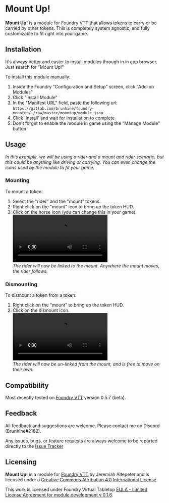 
# Mount Up!
**Mount Up!** is a module for [Foundry VTT](https://foundryvtt.com/ "Foundry VTT") that allows tokens to carry or be carried by other tokens. This is completely system agnostic, and fully customizable to fit right into your game.

## Installation
It's always better and easier to install modules through in in app browser. Just search for "Mount Up!"

To install this module manually:
1. Inside the Foundry "Configuration and Setup" screen, click "Add-on Modules"
2. Click "Install Module"
3. In the "Manifest URL" field, paste the following url:
`https://gitlab.com/brunhine/foundry-mountup/-/raw/master/mountup/module.json`
4. Click 'Install' and wait for installation to complete
5. Don't forget to enable the module in game using the "Manage Module" button

## Usage
*In this example, we will be using a rider and a mount and rider scenario, but this could be anything like driving or carrying. You can even change the icons used by the module to fit your game.* 

### Mounting
To mount a token:
1. Select the "rider" and the "mount" tokens.
2. Right click on the "mount" icon to bring up the token HUD.
3. Click on the horse icon (you can change this in your game).\
![dismount example](/examples/mount-example.webm)\
*The rider will now be linked to the mount. Anywhere the mount moves, the rider follows.*

### Dismounting
To dismount a token from a token:
1. Right click on the "mount" to bring up the token HUD. 
2. Click on the dismount icon.\
![dismount example](/examples/dismount-example.webm)\
*The rider will now be un-linked from the mount, and is free to move on their own.*



## Compatibility
Most recently tested on [Foundry VTT](https://foundryvtt.com/ "Foundry VTT") version 0.5.7 (beta).

## Feedback
All feedback and suggestions are welcome. Please contact me on Discord (Brunhine#2182).

Any issues, bugs, or feature requests are always welcome to be reported directly to the [Issue Tracker]([https://gitlab.com/brunhine/foundry-mountup/-/issues](https://gitlab.com/brunhine/foundry-mountup/-/issues) "Issue Tracker")

## Licensing
**Mount Up!** is a module for [Foundry VTT](https://foundryvtt.com/ "Foundry VTT") by Jeremiah Altepeter and is licensed under a [Creative Commons Attribution 4.0 International License](http://creativecommons.org/licenses/by/4.0/).

This work is licensed under Foundry Virtual Tabletop [EULA - Limited License Agreement for module development v 0.1.6](https://foundryvtt.com/article/license/).